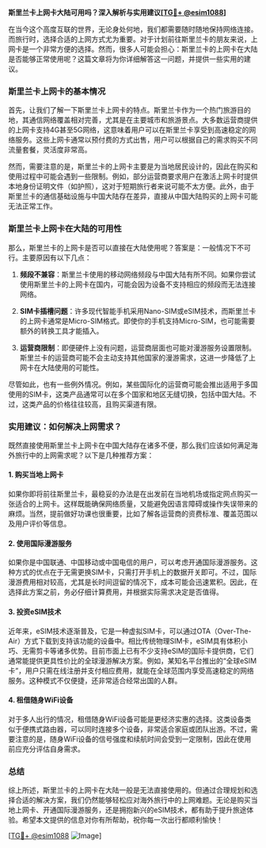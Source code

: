 **斯里兰卡上网卡大陆可用吗？深入解析与实用建议[[TG💪+ @esim1088](https://t.me/s/esim1088)]**

在当今这个高度互联的世界，无论身处何地，我们都需要随时随地保持网络连接。而旅行时，选择合适的上网方式尤为重要。对于计划前往斯里兰卡的朋友来说，上网卡是一个非常方便的选择。然而，很多人可能会担心：斯里兰卡的上网卡在大陆是否能够正常使用呢？这篇文章将为你详细解答这一问题，并提供一些实用的建议。

### 斯里兰卡上网卡的基本情况

首先，让我们了解一下斯里兰卡上网卡的特点。斯里兰卡作为一个热门旅游目的地，其通信网络覆盖相对完善，尤其是在主要城市和旅游景点。大多数运营商提供的上网卡支持4G甚至5G网络，这意味着用户可以在斯里兰卡享受到高速稳定的网络服务。这些上网卡通常以预付费的方式出售，用户可以根据自己的需求购买不同流量套餐，灵活度非常高。

然而，需要注意的是，斯里兰卡的上网卡主要是为当地居民设计的，因此在购买和使用过程中可能会遇到一些限制。例如，部分运营商要求用户在激活上网卡时提供本地身份证明文件（如护照），这对于短期旅行者来说可能不太方便。此外，由于斯里兰卡的通信基础设施与中国大陆存在差异，直接从中国大陆购买的上网卡可能无法正常工作。

### 斯里兰卡上网卡在大陆的可用性

那么，斯里兰卡的上网卡是否可以直接在大陆使用呢？答案是：一般情况下不可行。主要原因有以下几点：

1. **频段不兼容**：斯里兰卡使用的移动网络频段与中国大陆有所不同。如果你尝试使用斯里兰卡的上网卡在国内，可能会因为设备不支持相应的频段而无法连接网络。

2. **SIM卡插槽问题**：许多现代智能手机采用Nano-SIM或eSIM技术，而斯里兰卡的上网卡通常是Micro-SIM格式。即使你的手机支持Micro-SIM，也可能需要额外的转换工具才能插入。

3. **运营商限制**：即便硬件上没有问题，运营商层面也可能对漫游服务设置限制。斯里兰卡的运营商可能不会主动支持其他国家的漫游需求，这进一步降低了上网卡在大陆使用的可能性。

尽管如此，也有一些例外情况。例如，某些国际化的运营商可能会推出适用于多国使用的SIM卡，这类产品通常可以在多个国家和地区无缝切换，包括中国大陆。不过，这类产品的价格往往较高，且购买渠道有限。

### 实用建议：如何解决上网需求？

既然直接使用斯里兰卡上网卡在中国大陆存在诸多不便，那么我们应该如何满足海外旅行中的上网需求呢？以下是几种推荐方案：

#### 1. 购买当地上网卡
如果你即将前往斯里兰卡，最稳妥的办法是在出发前在当地机场或指定网点购买一张适合的上网卡。这样既能确保网络质量，又能避免因语言障碍或操作失误带来的麻烦。当然，提前做好功课也很重要，比如了解各运营商的资费标准、覆盖范围以及用户评价等信息。

#### 2. 使用国际漫游服务
如果你是中国联通、中国移动或中国电信的用户，可以考虑开通国际漫游服务。这种方式的优点在于无需更换SIM卡，只需打开手机上的数据开关即可。不过，国际漫游费用相对较高，尤其是长时间逗留的情况下，成本可能会迅速累积。因此，在选择此方案之前，务必仔细计算费用，并根据实际需求决定是否值得。

#### 3. 投资eSIM技术
近年来，eSIM技术逐渐普及，它是一种虚拟SIM卡，可以通过OTA（Over-The-Air）方式下载到支持该功能的设备中。相比传统物理SIM卡，eSIM具有体积小巧、无需剪卡等诸多优势。目前市面上已有不少支持eSIM的国际卡提供商，它们通常能提供更具性价比的全球漫游解决方案。例如，某知名平台推出的“全球eSIM卡”，用户只需在线注册并支付相应费用，就能在全球范围内享受高速稳定的网络服务。这种模式不仅便捷，还非常适合经常出国的人群。

#### 4. 租借随身WiFi设备
对于多人出行的情况，租借随身WiFi设备可能是更经济实惠的选择。这类设备类似于便携式路由器，可以同时连接多个设备，非常适合家庭或团队出游。不过，需要注意的是，随身WiFi设备的信号强度和续航时间会受到一定限制，因此在使用前应充分评估自身需求。

### 总结

综上所述，斯里兰卡的上网卡在大陆一般是无法直接使用的。但通过合理规划和选择合适的解决方案，我们仍然能够轻松应对海外旅行中的上网难题。无论是购买当地上网卡、开通国际漫游服务，还是拥抱新兴的eSIM技术，都有助于提升旅途体验。希望本文提供的信息对你有所帮助，祝你每一次出行都顺利愉快！

[[TG💪+ @esim1088](https://t.me/s/esim1088) ![Image](https://i.postimg.cc/4NQfJmqS/Snipaste-2025-05-13-00-14-12.png)]